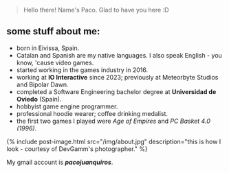 > Hello there! Name's Paco. Glad to have you here :D

## some stuff about me:

 - born in Eivissa, Spain.
 - Catalan and Spanish are my native languages. I also speak English - you know, 'cause video games.
 - started working in the games industry in 2016.
 - working at **IO Interactive** since 2023; previously at Meteorbyte Studios and Bipolar Dawn.
 - completed a Software Engineering bachelor degree at **Universidad de Oviedo** (Spain).
 - hobbyist game engine programmer.
 - professional hoodie wearer; coffee drinking medalist.
 - the first two games I played were *Age of Empires* and *PC Basket 4.0 (1996)*.

{% include post-image.html src="/img/about.jpg" description="this is how I look - courtesy of DevGamm's photographer." %}

My gmail account is _**pacojuanquiros**_.